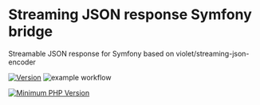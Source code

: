 # Streaming JSON response Symfony bridge
Streamable JSON response for Symfony based on violet/streaming-json-encoder

[![Version](https://poser.pugx.org/dmytryho/streaming-json-response-symfony-bridge/version)](//packagist.org/packages/dmytryho/streaming-json-response-symfony-bridge)
![example workflow](https://github.com/facile-it/doctrine-mysql-come-back/workflows/Continuous%20Integration/badge.svg)

[![Minimum PHP Version](https://img.shields.io/badge/php-%3E%3D%207.2-8892BF.svg)](https://php.net/)

